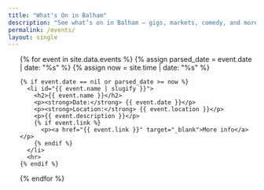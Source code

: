 ```yaml
---
title: "What's On in Balham"
description: "See what’s on in Balham — gigs, markets, comedy, and more happening near you."
permalink: /events/
layout: single
---
```


<ul>
  {% for event in site.data.events %}
    {% assign parsed_date = event.date | date: "%s" %}
    {% assign now = site.time | date: "%s" %}

    {% if event.date == nil or parsed_date >= now %}
      <li id="{{ event.name | slugify }}">
        <h2>{{ event.name }}</h2>
        <p><strong>Date:</strong> {{ event.date }}</p>
        <p><strong>Location:</strong> {{ event.location }}</p>
        <p>{{ event.description }}</p>
        {% if event.link %}
          <p><a href="{{ event.link }}" target="_blank">More info</a></p>
        {% endif %}
      </li>
      <hr>
    {% endif %}
  {% endfor %}
</ul>


